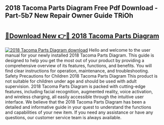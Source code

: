 ## 2018 Tacoma Parts Diagram Free Pdf Download - Part-5b7 New Repair Owner Guide TRiOh

# <h2><a href="http://dfl0ac.blite.top/?on=2018+Tacoma+Parts+Diagram">🔗Download New 👉🔴 2018 Tacoma Parts Diagram</a></h2>

[![2018 Tacoma Parts Diagram download](https://i.imgur.com/lujVjoI.png)](http://dfl0ac.blite.top/?on=2018+Tacoma+Parts+Diagram)
Hello and welcome to the user manual for your newly installed 2018 Tacoma Parts Diagram. This guide is designed to help you get the most out of your product by providing a comprehensive overview of its features, functions, and benefits. You will find clear instructions for operation, maintenance, and troubleshooting. Safety Precautions for Children 2018 Tacoma Parts Diagram This product is not suitable for children under age and should be used with adult supervision. 2018 Tacoma Parts Diagram is packed with cutting-edge features, including facial recognition, augmented reality, voice activation, and wireless charging, all easily accessible through the intuitive user interface. We believe that the 2018 Tacoma Parts Diagram has been a detailed and informative guide in your quest to understand the functions and capabilities of your new item. If you need any assistance or have any questions, our customer service team is always available.
